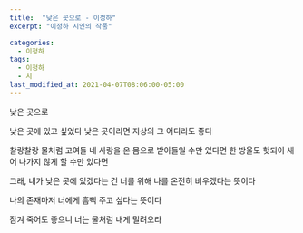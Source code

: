 ```yaml
---
title:  "낮은 곳으로 - 이정하"
excerpt: "이정하 시인의 작품"

categories:
  - 이정하
tags:
  - 이정하
  - 시
last_modified_at: 2021-04-07T08:06:00-05:00
---
```


낮은 곳으로

낮은 곳에 있고 싶었다
낮은 곳이라면 지상의
그 어디라도 좋다


찰랑찰랑 물처럼 고여들 네 사랑을
온 몸으로 받아들일 수만 있다면
한 방울도 헛되이
새어 나가지 않게 할 수만 있다면

그래, 내가
낮은 곳에 있겠다는 건
너를 위해 나를 온전히 비우겠다는 뜻이다

나의 존재마저 너에게
흠뻑 주고 싶다는 뜻이다

잠겨 죽어도 좋으니 너는 물처럼 내게 밀려오라
